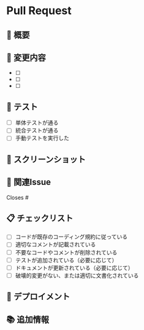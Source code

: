 # Pull Request

## 📝 概要
<!-- このPRで何を変更するか簡潔に説明してください -->

## 🔧 変更内容
<!-- 具体的な変更内容を箇条書きで記載してください -->
- [ ] 
- [ ] 
- [ ] 

## 🧪 テスト
<!-- テストの実行方法や結果を記載してください -->
- [ ] 単体テストが通る
- [ ] 統合テストが通る
- [ ] 手動テストを実行した

## 📸 スクリーンショット
<!-- UIの変更がある場合は、スクリーンショットを添付してください -->

## 🔗 関連Issue
<!-- 関連するIssueがある場合は記載してください -->
Closes #

## 📋 チェックリスト
<!-- PR作成前に以下を確認してください -->
- [ ] コードが既存のコーディング規約に従っている
- [ ] 適切なコメントが記載されている
- [ ] 不要なコードやコメントが削除されている
- [ ] テストが追加されている（必要に応じて）
- [ ] ドキュメントが更新されている（必要に応じて）
- [ ] 破壊的変更がない、または適切に文書化されている

## 🚀 デプロイメント
<!-- デプロイメントに関する注意事項があれば記載してください -->

## 📚 追加情報
<!-- その他、レビュワーに伝えたい情報があれば記載してください -->

